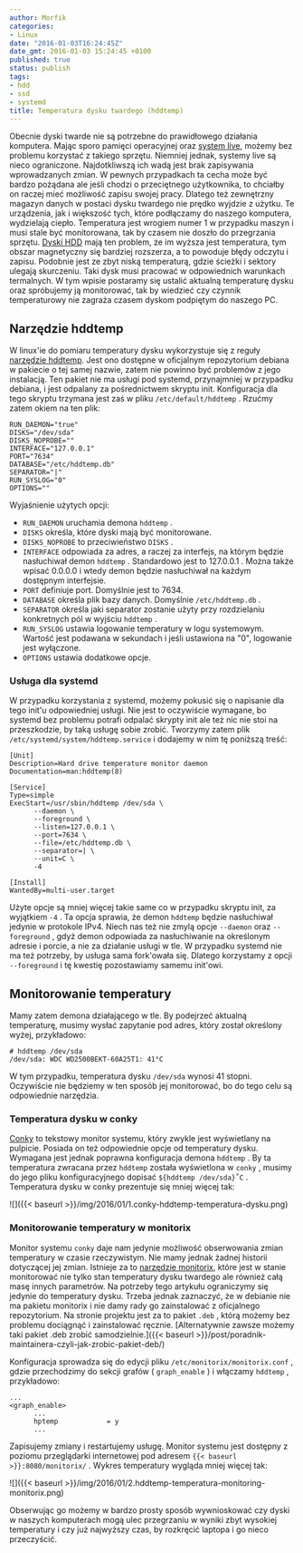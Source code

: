 ```yaml
---
author: Morfik
categories:
- Linux
date: "2016-01-03T16:24:45Z"
date_gmt: 2016-01-03 15:24:45 +0100
published: true
status: publish
tags:
- hdd
- ssd
- systemd
title: Temperatura dysku twardego (hddtemp)
---
```


Obecnie dyski twarde nie są potrzebne do prawidłowego działania komputera. Mając sporo pamięci
operacyjnej oraz [system live](https://pl.wikipedia.org/wiki/Live_CD), możemy bez problemu korzystać
z takiego sprzętu. Niemniej jednak, systemy live są nieco ograniczone. Najdotkliwszą ich wadą jest
brak zapisywania wprowadzanych zmian. W pewnych przypadkach ta cecha może być bardzo pożądana ale
jeśli chodzi o przeciętnego użytkownika, to chciałby on raczej mieć możliwość zapisu swojej pracy.
Dlatego też zewnętrzny magazyn danych w postaci dysku twardego nie prędko wyjdzie z użytku. Te
urządzenia, jak i większość tych, które podłączamy do naszego komputera, wydzielają ciepło.
Temperatura jest wrogiem numer 1 w przypadku maszyn i musi stale być monitorowana, tak by czasem nie
doszło do przegrzania sprzętu. [Dyski HDD](https://pl.wikipedia.org/wiki/Dysk_twardy) mają ten
problem, że im wyższa jest temperatura, tym obszar magnetyczny się bardziej rozszerza, a to powoduje
błędy odczytu i zapisu. Podobnie jest ze zbyt niską temperaturą, gdzie ścieżki i sektory ulegają
skurczeniu. Taki dysk musi pracować w odpowiednich warunkach termalnych. W tym wpisie postaramy się
ustalić aktualną temperaturę dysku oraz spróbujemy ją monitorować, tak by wiedzieć czy czynnik
temperaturowy nie zagraża czasem dyskom podpiętym do naszego PC.

<!--more-->
## Narzędzie hddtemp

W linux'ie do pomiaru temperatury dysku wykorzystuje się z reguły [narzędzie
hddtemp](http://manpages.ubuntu.com/manpages/wily/en/man8/hddtemp.8.html). Jest ono dostępne w
oficjalnym repozytorium debiana w pakiecie o tej samej nazwie, zatem nie powinno być problemów z
jego instalacją. Ten pakiet nie ma usługi pod systemd, przynajmniej w przypadku debiana, i jest
odpalany za pośrednictwem skryptu init. Konfiguracja dla tego skryptu trzymana jest zaś w pliku
`/etc/default/hddtemp` . Rzućmy zatem okiem na ten plik:

    RUN_DAEMON="true"
    DISKS="/dev/sda"
    DISKS_NOPROBE=""
    INTERFACE="127.0.0.1"
    PORT="7634"
    DATABASE="/etc/hddtemp.db"
    SEPARATOR="|"
    RUN_SYSLOG="0"
    OPTIONS=""

Wyjaśnienie użytych opcji:

  - `RUN_DAEMON` uruchamia demona `hddtemp` .
  - `DISKS` określa, które dyski mają być monitorowane.
  - `DISKS_NOPROBE` to przeciwieństwo `DISKS` .
  - `INTERFACE` odpowiada za adres, a raczej za interfejs, na którym będzie nasłuchiwał demon
    `hddtemp` . Standardowo jest to 127.0.0.1 . Można także wpisać 0.0.0.0 i wtedy demon będzie
    nasłuchiwał na każdym dostępnym interfejsie.
  - `PORT` definiuje port. Domyślnie jest to 7634.
  - `DATABASE` określa plik bazy danych. Domyślnie `/etc/hddtemp.db` .
  - `SEPARATOR` określa jaki separator zostanie użyty przy rozdzielaniu konkretnych pól w wyjściu
    `hddtemp` .
  - `RUN_SYSLOG` ustawia logowanie temperatury w logu systemowym. Wartość jest podawana w sekundach
    i jeśli ustawiona na "0", logowanie jest wyłączone.
  - `OPTIONS` ustawia dodatkowe opcje.

### Usługa dla systemd

W przypadku korzystania z systemd, możemy pokusić się o napisanie dla tego init'u odpowiedniej
usługi. Nie jest to oczywiście wymagane, bo systemd bez problemu potrafi odpalać skrypty init ale
też nic nie stoi na przeszkodzie, by taką usługę sobie zrobić. Tworzymy zatem plik
`/etc/systemd/system/hddtemp.service` i dodajemy w nim tę poniższą treść:

    [Unit]
    Description=Hard drive temperature monitor daemon
    Documentation=man:hddtemp(8)

    [Service]
    Type=simple
    ExecStart=/usr/sbin/hddtemp /dev/sda \
          --daemon \
          --foreground \
          --listen=127.0.0.1 \
          --port=7634 \
          --file=/etc/hddtemp.db \
          --separator=| \
          --unit=C \
          -4

    [Install]
    WantedBy=multi-user.target

Użyte opcje są mniej więcej takie same co w przypadku skryptu init, za wyjątkiem `-4` . Ta opcja
sprawia, że demon `hddtemp` będzie nasłuchiwał jedynie w protokole IPv4. Niech nas też nie zmylą
opcje `--daemon` oraz `--foreground` , gdyż demon odpowiada za nasłuchiwanie na określonym adresie i
porcie, a nie za działanie usługi w tle. W przypadku systemd nie ma też potrzeby, by usługa sama
fork'owała się. Dlatego korzystamy z opcji `--foreground` i tę kwestię pozostawiamy samemu init'owi.

## Monitorowanie temperatury

Mamy zatem demona działającego w tle. By podejrzeć aktualną temperaturę, musimy wysłać zapytanie pod
adres, który został określony wyżej, przykładowo:

    # hddtemp /dev/sda
    /dev/sda: WDC WD2500BEKT-60A25T1: 41°C

W tym przypadku, temperatura dysku `/dev/sda` wynosi 41 stopni. Oczywiście nie będziemy w ten sposób
jej monitorować, bo do tego celu są odpowiednie narzędzia.

### Temperatura dysku w conky

[Conky](https://github.com/brndnmtthws/conky) to tekstowy monitor systemu, który zwykle jest
wyświetlany na pulpicie. Posiada on też odpowiednie opcje od temperatury dysku. Wymagana jest
jednak poprawna konfiguracja demona `hddtemp` . By ta temperatura zwracana przez `hddtemp` została
wyświetlona w `conky` , musimy do jego pliku konfiguracyjnego dopisać `${hddtemp /dev/sda}˚C` .
Temperatura dysku w conky prezentuje się mniej więcej tak:

![]({{< baseurl >}}/img/2016/01/1.conky-hddtemp-temperatura-dysku.png)

### Monitorowanie temperatury w monitorix

Monitor systemu `conky` daje nam jedynie możliwość obserwowania zmian temperatury w czasie
rzeczywistym. Nie mamy jednak żadnej historii dotyczącej jej zmian. Istnieje za to [narzędzie
monitorix](http://www.monitorix.org/), które jest w stanie monitorować nie tylko stan temperatury
dysku twardego ale również całą masę innych parametrów. Na potrzeby tego artykułu ograniczymy się
jedynie do temperatury dysku. Trzeba jednak zaznaczyć, że w debianie nie ma pakietu monitorix i nie
damy rady go zainstalować z oficjalnego repozytorium. Na stronie projektu jest za to pakiet `.deb` ,
którą możemy bez problemu dociągnąć i zainstalować ręcznie. [Alternatywnie zawsze możemy taki pakiet
.deb zrobić samodzielnie.]({{< baseurl >}}/post/poradnik-maintainera-czyli-jak-zrobic-pakiet-deb/)

Konfiguracja sprowadza się do edycji pliku `/etc/monitorix/monitorix.conf` , gdzie przechodzimy do
sekcji grafów ( `graph_enable` ) i włączamy `hddtemp` , przykładowo:

    ...
    <graph_enable>
          ...
          hptemp            = y
          ...

Zapisujemy zmiany i restartujemy usługę. Monitor systemu jest dostępny z poziomu przeglądarki
internetowej pod adresem `{{< baseurl >}}:8080/monitorix/` . Wykres temperatury wygląda mniej
więcej tak:

![]({{< baseurl >}}/img/2016/01/2.hddtemp-temperatura-monitoring-monitorix.png)

Obserwując go możemy w bardzo prosty sposób wywnioskować czy dyski w naszych komputerach mogą ulec
przegrzaniu w wyniki zbyt wysokiej temperatury i czy już najwyższy czas, by rozkręcić laptopa i go
nieco przeczyścić.
